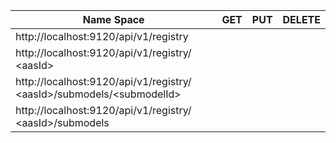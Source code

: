 

|                         Name Space                                                  |      GET     |     PUT      |    DELETE    |
|------------------------------------------------------------------------------------ | ------------ | ------------ | ------------ |
|http://localhost:9120/api/v1/registry                                                |              |  	          |              |  
|http://localhost:9120/api/v1/registry/ &lt;aasId&gt;                                 |              |              |              | 
|http://localhost:9120/api/v1/registry/ &lt;aasId&gt;/submodels/&lt;submodelId&gt; |              |              |              |
|http://localhost:9120/api/v1/registry/ &lt;aasId&gt;/submodels                      |              |              |              | 
  




